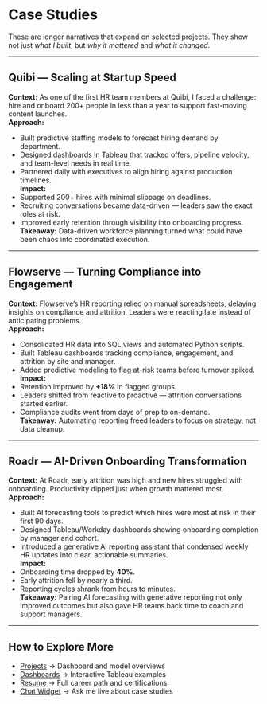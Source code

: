 # Case Studies

These are longer narratives that expand on selected projects. They show not just *what I built*, but *why it mattered* and *what it changed*.  

---

## Quibi — Scaling at Startup Speed
**Context:** As one of the first HR team members at Quibi, I faced a challenge: hire and onboard 200+ people in less than a year to support fast-moving content launches.  
**Approach:**  
- Built predictive staffing models to forecast hiring demand by department.  
- Designed dashboards in Tableau that tracked offers, pipeline velocity, and team-level needs in real time.  
- Partnered daily with executives to align hiring against production timelines.  
**Impact:**  
- Supported 200+ hires with minimal slippage on deadlines.  
- Recruiting conversations became data-driven — leaders saw the exact roles at risk.  
- Improved early retention through visibility into onboarding progress.  
**Takeaway:** Data-driven workforce planning turned what could have been chaos into coordinated execution.  

---

## Flowserve — Turning Compliance into Engagement
**Context:** Flowserve’s HR reporting relied on manual spreadsheets, delaying insights on compliance and attrition. Leaders were reacting late instead of anticipating problems.  
**Approach:**  
- Consolidated HR data into SQL views and automated Python scripts.  
- Built Tableau dashboards tracking compliance, engagement, and attrition by site and manager.  
- Added predictive modeling to flag at-risk teams before turnover spiked.  
**Impact:**  
- Retention improved by **+18%** in flagged groups.  
- Leaders shifted from reactive to proactive — attrition conversations started earlier.  
- Compliance audits went from days of prep to on-demand.  
**Takeaway:** Automating reporting freed leaders to focus on strategy, not data cleanup.  

---

## Roadr — AI-Driven Onboarding Transformation
**Context:** At Roadr, early attrition was high and new hires struggled with onboarding. Productivity dipped just when growth mattered most.  
**Approach:**  
- Built AI forecasting tools to predict which hires were most at risk in their first 90 days.  
- Designed Tableau/Workday dashboards showing onboarding completion by manager and cohort.  
- Introduced a generative AI reporting assistant that condensed weekly HR updates into clear, actionable summaries.  
**Impact:**  
- Onboarding time dropped by **40%**.  
- Early attrition fell by nearly a third.  
- Reporting cycles shrank from hours to minutes.  
**Takeaway:** Pairing AI forecasting with generative reporting not only improved outcomes but also gave HR teams back time to coach and support managers.  

---

## How to Explore More
- [Projects](/projects) → Dashboard and model overviews  
- [Dashboards](/projects#dashboards) → Interactive Tableau examples  
- [Resume](/resume) → Full career path and certifications  
- [Chat Widget](/chat-widget) → Ask me live about case studies  
